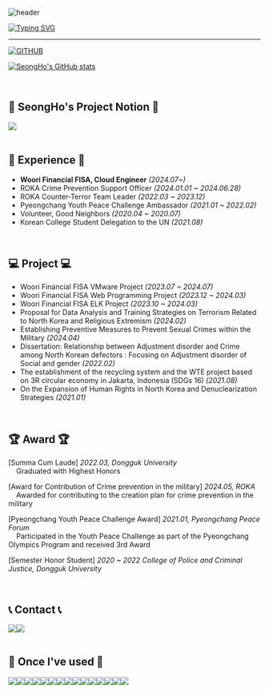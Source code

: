 ![header](https://capsule-render.vercel.app/api?type=waving&color=6994CDEE&text=&animation=twinkling&height=80)

[![Typing SVG](https://readme-typing-svg.demolab.com?font=Alkatra&weight=500&size=45&duration=4000&pause=3&color=6994CDEE&center=false&vCenter=false&multiline=true&repeat=true&width=1000&height=100&lines=Welcome+to+SeongHo's+GitHub!👋)](https://git.io/typing-svg)
 
<div align="left">
 
 ---
     
[![GITHUB](https://hits.seeyoufarm.com/api/count/incr/badge.svg?url=https%3A%2F%2Fgithub.com%2Fjiholee0&count_bg=%23F29494&title_bg=%232F2E2E&icon=github.svg&icon_color=%23FFFFFF&title=GITHUB&edge_flat=false)](https://github.com/castlhoo)


[![SeongHo's GitHub stats](https://github-readme-stats.vercel.app/api?username=castlhoo&theme=nord&hide_border=true&count_private=true)](https://github.com/castlhoo/github-readme-stats)

 
<br>

## 📝 SeongHo's Project Notion 📝
<div style="display:flex; flex-direction:row;">
    <a href="[https://screeching-kettledrum-5a8.notion.site/Woori-Financial-FISA-Projects-3a6cd013d90e4950843c07a88baf3286?pvs=4]">
        <img src="https://img.shields.io/badge/NOTION-000000?style=for-the-badge&logo=Tistory&logoColor=white"> 
    </a>

<br>

</div><br>

## 💪 Experience 💪
- **Woori Financial FISA, Cloud Engineer** _(2024.07~)_
- ROKA Crime Prevention Support Officer _(2024.01.01 ~ 2024.06.28)_
- ROKA Counter-Terror Team Leader _(2022.03 ~ 2023.12)_
- Pyeongchang Youth Peace Challenge Ambassador _(2021.01 ~ 2022.02)_
- Volunteer, Good Neighbors _(2020.04 ~ 2020.07)_
- Korean College Student Delegation to the UN _(2021.08)_

<br>

## 💻 Project 💻
- Woori Financial FISA VMware Project _(2023.07 ~ 2024.07)_
- Woori Financial FISA Web Programming Project _(2023.12 ~ 2024.03)_
- Woori Financial FISA ELK Project _(2023.10 ~ 2024.03)_
- Proposal for Data Analysis and Training Strategies on Terrorism Related to North Korea and Religious Extremism _(2024.02)_
- Establishing Preventive Measures to Prevent Sexual Crimes within the Military _(2024.04)_  
- Dissertation: Relationship between Adjustment disorder and Crime among North Korean defectors : Focusing on Adjustment disorder of Social and gender _(2022.02)_
- The establishment of the recycling system and the WTE project based on 3R circular economy in Jakarta, Indonesia (SDGs 16) _(2021.08)_
- On the Expansion of Human Rights in North Korea and Denuclearization Strategies _(2021.01)_

<br>

## 🏆 Award 🏆

[Summa Cum Laude] *2022.03, Dongguk University*
<br> &nbsp; &nbsp; Graduated with Highest Honors

[Award for Contribution of Crime prevention in the military] *2024.05, ROKA*
<br> &nbsp; &nbsp; Awarded for contributing to the creation plan for crime prevention in the military

[Pyeongchang Youth Peace Challenge Award] *2021.01, Pyeongchang Peace Forum*
<br> &nbsp; &nbsp; Participated in the Youth Peace Challenge as part of the Pyeongchang Olympics Program and received 3rd Award

[Semester Honor Student] *2020 ~ 2022 College of Police and Criminal Justice, Dongguk University*

<br>
 
## 📞 Contact 📞
<div style="display:flex; flex-direction:row;">
    <a href="https://www.instagram.com/castlehoo/">
        <img src="https://img.shields.io/badge/Instagram-E4405F?style=for-the-badge&logo=Instagram&logoColor=white"> 
    </a>
    <a href="mailto:ksungho9991@gmail.com">
        <img src="https://img.shields.io/badge/Gmail-EA4335?style=for-the-badge&logo=Gmail&logoColor=white"> 
    </a>
</div><br>
    
## 🔨 Once I've used 🔨
<div style="display:flex; flex-direction:row;">
    <img src="https://img.shields.io/badge/java-007396?style=for-the-badge&logo=java&logoColor=white"> 
    <img src="https://img.shields.io/badge/Spring Boot-6DB33F?style=for-the-badge&logo=spring boot&logoColor=white"> 
    <!--<img src="https://img.shields.io/badge/Gradle-02303A?style=for-the-badge&logo=gradle&logoColor=white"> -->
    <img src="https://img.shields.io/badge/oracle-F80000?style=for-the-badge&logo=oracle&logoColor=white"> 
    <img src="https://img.shields.io/badge/mysql-4479A1?style=for-the-badge&logo=mysql&logoColor=white"> 
      <img src="https://img.shields.io/badge/linux-FCC624?style=for-the-badge&logo=linux&logoColor=black"> 
    <br>
    <img src="https://img.shields.io/badge/Amazon AWS-232F3E?style=for-the-badge&logo=amazon aws&logoColor=white"> 
    <img src="https://img.shields.io/badge/html5-E34F26?style=for-the-badge&logo=html5&logoColor=white"> 
    <img src="https://img.shields.io/badge/css-1572B6?style=for-the-badge&logo=css3&logoColor=white"> 
    <br>
    <img src="https://img.shields.io/badge/javascript-F7DF1E?style=for-the-badge&logo=javascript&logoColor=black"> 
    <img src="https://img.shields.io/badge/python-3776AB?style=for-the-badge&logo=python&logoColor=white"> 
    <img src="https://img.shields.io/badge/Postman-FF6C37?style=for-the-badge&logo=Postman&logoColor=white"/>
    <br>
    <img src="https://img.shields.io/badge/Elasticsearch-001561?style=for-the-badge&logo=Elasticsearch&logoColor=white">
    <img src="https://img.shields.io/badge/Logstash-005571?style=for-the-badge&logo=Logstash&logoColor=white">
    <img src="https://img.shields.io/badge/Kibana-005981?style=for-the-badge&logo=Kibana&logoColor=white">
    <br>
    <img src="https://img.shields.io/badge/R-001326?style=for-the-badge&logo=R&logoColor=white">
</div><br>
</div>
